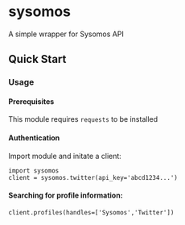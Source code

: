 # sysomos
A simple wrapper for Sysomos API

## Quick Start

### Usage

#### Prerequisites

This module requires `requests` to be installed

#### Authentication

Import module and initate a client:
```
import sysomos
client = sysomos.twitter(api_key='abcd1234...')
```

#### Searching for profile information:
```
client.profiles(handles=['Sysomos','Twitter'])
```
